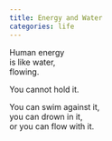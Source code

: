 ```yaml
---
title: Energy and Water
categories: life
---
```

Human energy  
is like water,  
flowing.

You cannot hold it.

You can swim against it,  
you can drown in it,  
or you can flow with it.
